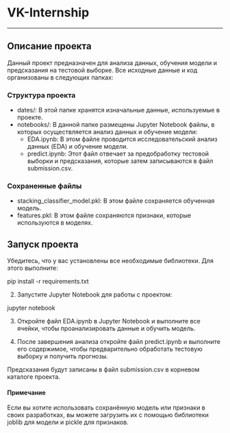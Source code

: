 # VK-Internship
---
## Описание проекта

Данный проект предназначен для анализа данных, обучения модели и предсказания на тестовой выборке. Все исходные данные и код организованы в следующих папках:

### Структура проекта

- dates/: В этой папке хранятся изначальные данные, используемые в проекте.
- notebooks/: В данной папке размещены Jupyter Notebook файлы, в которых осуществляется анализ данных и обучение модели:
  - EDA.ipynb: В этом файле проводится исследовательский анализ данных (EDA) и обучение модели.
  - predict.ipynb: Этот файл отвечает за предобработку тестовой выборки и предсказания, которые затем записываются в файл submission.csv.

### Сохраненные файлы

- stacking_classifier_model.pkl: В этом файле сохраняется обученная модель.
- features.pkl: В этом файле сохраняются признаки, которые используются в моделях.

## Запуск проекта

Убедитесь, что у вас установлены все необходимые библиотеки. Для этого выполните:

pip install -r requirements.txt

2. Запустите Jupyter Notebook для работы с проектом:

jupyter notebook

3. Откройте файл EDA.ipynb в Jupyter Notebook и выполните все ячейки, чтобы проанализировать данные и обучить модель.

4. После завершения анализа откройте файл predict.ipynb и выполните его содержимое, чтобы предварительно обработать тестовую выборку и получить прогнозы.

Предсказания будут записаны в файл submission.csv в корневом каталоге проекта.

#### Примечание
Если вы хотите использовать сохранённую модель или признаки в своих разработках, вы можете загрузить их с помощью библиотеки joblib для модели и pickle для признаков.